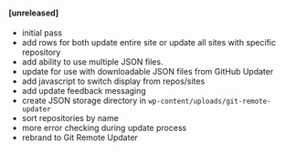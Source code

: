 #### [unreleased]
* initial pass
* add rows for both update entire site or update all sites with specific repository
* add ability to use multiple JSON files.
* update for use with downloadable JSON files from GitHub Updater
* add javascript to switch display from repos/sites
* add update feedback messaging
* create JSON storage directory in `wp-content/uploads/git-remote-updater`
* sort repositories by name
* more error checking during update process
* rebrand to Git Remote Updater

